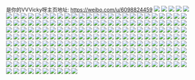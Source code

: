 是你的VVVicky呀主页地址: https://weibo.com/u/6098824459 
![](https://wx4.sinaimg.cn/mw2000/006EK2Qrly1h9h3cqigejj32802yonpg.jpg) 
![](https://wx4.sinaimg.cn/mw2000/006EK2Qrly1h9h3coauw4j325z2x1qv7.jpg) 
![](https://wx4.sinaimg.cn/mw2000/006EK2Qrly1h9h3csiy0fj324m2yl1l0.jpg) 
![](https://wx4.sinaimg.cn/mw2000/006EK2Qrly1h8hs6relozj31400tzqlw.jpg) 
![](https://wx4.sinaimg.cn/mw2000/006EK2Qrly1h8bz8jizrqj333z2757wi.jpg) 
![](https://wx4.sinaimg.cn/mw2000/006EK2Qrly1h8bz8lejd8j333b26rx6q.jpg) 
![](https://wx4.sinaimg.cn/mw2000/006EK2Qrly1h8bz8ohjdnj333z1wchdu.jpg) 
![](https://wx4.sinaimg.cn/mw2000/006EK2Qrly1h8bzav724dj332q27cqv5.jpg) 
![](https://wx4.sinaimg.cn/mw2000/006EK2Qrly1h860q39deij327z2nlx6q.jpg) 
![](https://wx4.sinaimg.cn/mw2000/006EK2Qrly1h860q44zhxj31ge18q4qp.jpg) 
![](https://wx4.sinaimg.cn/mw2000/006EK2Qrly1h860q5lbp9j327z2cmnpe.jpg) 
![](https://wx4.sinaimg.cn/mw2000/006EK2Qrly1h860q76fclj327y2g0b2b.jpg) 
![](https://wx4.sinaimg.cn/mw2000/006EK2Qrly1h860q84b7fj31ho1wg7wh.jpg) 
![](https://wx4.sinaimg.cn/mw2000/006EK2Qrly1h85xfw06fkj32yo280qv8.jpg) 
![](https://wx4.sinaimg.cn/mw2000/006EK2Qrly1h85xfx47duj32hj20p4qq.jpg) 
![](https://wx4.sinaimg.cn/mw2000/006EK2Qrly1h85xfyzd96j32yo2801l0.jpg) 
![](https://wx4.sinaimg.cn/mw2000/006EK2Qrly1h85xg14ldwj33402c01kz.jpg) 
![](https://wx4.sinaimg.cn/mw2000/006EK2Qrly1h85xg2moe3j32xs22re83.jpg) 
![](https://wx4.sinaimg.cn/mw2000/006EK2Qrly1h85xft8zuwj32ho20mx6p.jpg) 
![](https://wx4.sinaimg.cn/mw2000/006EK2Qrly1h7ogtu2t89j333z24r4qr.jpg) 
![](https://wx4.sinaimg.cn/mw2000/006EK2Qrly1h70jk0gw1bj33402c04qq.jpg) 
![](https://wx4.sinaimg.cn/mw2000/006EK2Qrly1h70jka5uafj33402c0e82.jpg) 
![](https://wx4.sinaimg.cn/mw2000/006EK2Qrly1h70jjz2imwj33402c0b2b.jpg) 
![](https://wx4.sinaimg.cn/mw2000/006EK2Qrly1h70jkdx8ykj32yk23ne84.jpg) 
![](https://wx4.sinaimg.cn/mw2000/006EK2Qrly1h70jkeo8j6j31x51jkkjl.jpg) 
![](https://wx4.sinaimg.cn/mw2000/006EK2Qrly1h70jkf87maj3180153kax.jpg) 
![](https://wx4.sinaimg.cn/mw2000/006EK2Qrly1h70jkfuw6jj31jk15o1kx.jpg) 
![](https://wx4.sinaimg.cn/mw2000/006EK2Qrly1h70jkghcd8j320n1jje81.jpg) 
![](https://wx4.sinaimg.cn/mw2000/006EK2Qrly1h70jkh5688j31jk0zdavm.jpg) 
![](https://wx4.sinaimg.cn/mw2000/006EK2Qrly1h6zwqxrby0j333y2byu10.jpg) 
![](https://wx4.sinaimg.cn/mw2000/006EK2Qrly1h6zwqzacxvj32v2280x24.jpg) 
![](https://wx4.sinaimg.cn/mw2000/006EK2Qrly1h6zwr2172bj33402c0u0y.jpg) 
![](https://wx4.sinaimg.cn/mw2000/006EK2Qrly1h6s9f32r5vj32yn24x7wj.jpg) 
![](https://wx4.sinaimg.cn/mw2000/006EK2Qrly1h6s9f1ai82j32yo280kdn.jpg) 
![](https://wx4.sinaimg.cn/mw2000/006EK2Qrly1h6s9f4dnlzj32gs2801kz.jpg) 
![](https://wx4.sinaimg.cn/mw2000/006EK2Qrly1h6s9ezqjijj32802zru11.jpg) 
![](https://wx4.sinaimg.cn/mw2000/006EK2Qrly1h6s9f691j2j32802zvhdt.jpg) 
![](https://wx4.sinaimg.cn/mw2000/006EK2Qrly1h6s9f8bat5j32802z3u10.jpg) 
![](https://wx4.sinaimg.cn/mw2000/006EK2Qrly1h6s9fat15hj32802zru10.jpg) 
![](https://wx4.sinaimg.cn/mw2000/006EK2Qrly1h6rdtzeq1rj33402c0qv6.jpg) 
![](https://wx4.sinaimg.cn/mw2000/006EK2Qrly1h6kavup6scj32yk23nu0x.jpg) 
![](https://wx4.sinaimg.cn/mw2000/006EK2Qrly1h6kawnq51sj32yo2804p0.jpg) 
![](https://wx4.sinaimg.cn/mw2000/006EK2Qrly1h6kaxapcosj33402c07wj.jpg) 
![](https://wx4.sinaimg.cn/mw2000/006EK2Qrly1h6kaxe2650j327x2w1kjn.jpg) 
![](https://wx4.sinaimg.cn/mw2000/006EK2Qrly1h6k635xslpj32tf2807wk.jpg) 
![](https://wx4.sinaimg.cn/mw2000/006EK2Qrly1h6k637osrbj32yo280ngu.jpg) 
![](https://wx4.sinaimg.cn/mw2000/006EK2Qrly1h6eitavsj3j32kv27zu0z.jpg) 
![](https://wx4.sinaimg.cn/mw2000/006EK2Qrly1h6eitdejp0j32yo280e81.jpg) 
![](https://wx4.sinaimg.cn/mw2000/006EK2Qrly1h6eitftvxpj32lq1zzhdv.jpg) 
![](https://wx4.sinaimg.cn/mw2000/006EK2Qrly1h6c6inb61hj32802yonpd.jpg) 
![](https://wx4.sinaimg.cn/mw2000/006EK2Qrly1h6c6ipfcy1j327j2b8b2c.jpg) 
![](https://wx4.sinaimg.cn/mw2000/006EK2Qrly1h6c6irfcq8j31xh2nfe84.jpg) 
![](https://wx4.sinaimg.cn/mw2000/006EK2Qrly1h6c6it27zaj32801vlu0x.jpg) 
![](https://wx4.sinaimg.cn/mw2000/006EK2Qrly1h63sp7ydtmj325m2o1e84.jpg) 
![](https://wx4.sinaimg.cn/mw2000/006EK2Qrly1h63spam2d0j321320rqv5.jpg) 
![](https://wx4.sinaimg.cn/mw2000/006EK2Qrly1h61ubumun5j33402c0x6p.jpg) 
![](https://wx4.sinaimg.cn/mw2000/006EK2Qrly1h61ubyro32j322q2lkdno.jpg) 
![](https://wx4.sinaimg.cn/mw2000/006EK2Qrly1h61uc5422hj32y1247dkp.jpg) 
![](https://wx4.sinaimg.cn/mw2000/006EK2Qrly1h61ucbuux9j33402c04qr.jpg) 
![](https://wx4.sinaimg.cn/mw2000/006EK2Qrly1h5wxgesk70j328030zu10.jpg) 
![](https://wx4.sinaimg.cn/mw2000/006EK2Qrly1h5wxg6ti8oj327z1vqe82.jpg) 
![](https://wx4.sinaimg.cn/mw2000/006EK2Qrly1h5w9mqfnilj32802z7kjo.jpg) 
![](https://wx4.sinaimg.cn/mw2000/006EK2Qrly1h5w9njq2wcj32yo280npi.jpg) 
![](https://wx4.sinaimg.cn/mw2000/006EK2Qrly1h5w9nqk8puj327z1yh4qr.jpg) 
![](https://wx4.sinaimg.cn/mw2000/006EK2Qrly1h5w9nnd9jej32yo280npi.jpg) 
![](https://wx4.sinaimg.cn/mw2000/006EK2Qrly1h5w9ntntptj32c0340npf.jpg) 
![](https://wx4.sinaimg.cn/mw2000/006EK2Qrly1h5sudr3m7mj328030j7wl.jpg) 
![](https://wx4.sinaimg.cn/mw2000/006EK2Qrly1h5sudun51rj32802yo4qt.jpg) 
![](https://wx4.sinaimg.cn/mw2000/006EK2Qrly1h5khk76y6vj32yo280b2e.jpg) 
![](https://wx4.sinaimg.cn/mw2000/006EK2Qrly1h5khk57phtj321s2yk7wk.jpg) 
![](https://wx4.sinaimg.cn/mw2000/006EK2Qrly1h5khk9ap9kj32yo280u11.jpg) 
![](https://wx4.sinaimg.cn/mw2000/006EK2Qrly1h5khkas539j31xz1ms4qq.jpg) 
![](https://wx4.sinaimg.cn/mw2000/006EK2Qrly1h5j5y5va31j30u0140jyj.jpg) 
![](https://wx4.sinaimg.cn/mw2000/006EK2Qrly1h5j5y6yfmoj30u00xddon.jpg) 
![](https://wx4.sinaimg.cn/mw2000/006EK2Qrly1h5j5y7jumvj30u0152wlt.jpg) 
![](https://wx4.sinaimg.cn/mw2000/006EK2Qrly1h5j5y8yoe4j31400u0wrt.jpg) 
![](https://wx4.sinaimg.cn/mw2000/006EK2Qrly1h5j5y9pyivj30u01097df.jpg) 
![](https://wx4.sinaimg.cn/mw2000/006EK2Qrly1h5j5yaqw93j30xj0u046d.jpg) 
![](https://wx4.sinaimg.cn/mw2000/006EK2Qrly1h5h359bg7mj328032vx6t.jpg) 
![](https://wx4.sinaimg.cn/mw2000/006EK2Qrly1h5h35btv1mj328030re86.jpg) 
![](https://wx4.sinaimg.cn/mw2000/006EK2Qrly1h5h35erc27j3280303kjp.jpg) 
![](https://wx4.sinaimg.cn/mw2000/006EK2Qrly1h5h35h5i42j328030ve86.jpg) 
![](https://wx4.sinaimg.cn/mw2000/006EK2Qrly1h5h35jum7pj32yo280hdy.jpg) 
![](https://wx4.sinaimg.cn/mw2000/006EK2Qrly1h5h35m4vdrj32yo280hdx.jpg) 
![](https://wx4.sinaimg.cn/mw2000/006EK2Qrly1h5h3579rrej32yo2807wm.jpg) 
![](https://wx4.sinaimg.cn/mw2000/006EK2Qrly1h5ci2fjm7qj32hl280u0y.jpg) 
![](https://wx4.sinaimg.cn/mw2000/006EK2Qrly1h5ci2if9vjj33402c07wl.jpg) 
![](https://wx4.sinaimg.cn/mw2000/006EK2Qrly1h5ci2koscsj32o4280kjo.jpg) 
![](https://wx4.sinaimg.cn/mw2000/006EK2Qrly1h5ci2m06obj33402c0e83.jpg) 
![](https://wx4.sinaimg.cn/mw2000/006EK2Qrly1h59yvcbooaj31400u0wor.jpg) 
![](https://wx4.sinaimg.cn/mw2000/006EK2Qrly1h59yvbmfe1j30u0140n2z.jpg) 
![](https://wx4.sinaimg.cn/mw2000/006EK2Qrly1h59srwmwepj30u013lwl3.jpg) 
![](https://wx4.sinaimg.cn/mw2000/006EK2Qrly1h59sry6oiyj30u018ojzw.jpg) 
![](https://wx4.sinaimg.cn/mw2000/006EK2Qrly1h57pesr3syj30u015ynan.jpg) 
![](https://wx4.sinaimg.cn/mw2000/006EK2Qrly1h57petldh3j30u0140nab.jpg) 
![](https://wx4.sinaimg.cn/mw2000/006EK2Qrly1h57perwsvmj31400u0dsn.jpg) 
![](https://wx4.sinaimg.cn/mw2000/006EK2Qrly1h4uxt0afmzj328033nqv8.jpg) 
![](https://wx4.sinaimg.cn/mw2000/006EK2Qrly1h4uxt2xgk0j32yo280nph.jpg) 
![](https://wx4.sinaimg.cn/mw2000/006EK2Qrly1h4oae9w6wzj32802you11.jpg) 
![](https://wx4.sinaimg.cn/mw2000/006EK2Qrly1h4jhu9d94yj32yo280u10.jpg) 
![](https://wx4.sinaimg.cn/mw2000/006EK2Qrly1h4bx4huso3j32yo280qv9.jpg) 
![](https://wx4.sinaimg.cn/mw2000/006EK2Qrly1h4bx4k6e0nj32yo2804qt.jpg) 
![](https://wx4.sinaimg.cn/mw2000/006EK2Qrly1h4bx4m1bo5j32yl1zl7wm.jpg) 
![](https://wx4.sinaimg.cn/mw2000/006EK2Qrly1h4bx4o4ccoj32yo280u11.jpg) 
![](https://wx4.sinaimg.cn/mw2000/006EK2Qrly1h4bx4q22fjj32hd280b2d.jpg) 
![](https://wx4.sinaimg.cn/mw2000/006EK2Qrly1h4bx4fyrarj32yo280u0z.jpg) 
![](https://wx4.sinaimg.cn/mw2000/006EK2Qrly1h4bx4ru9o1j32kz1s3hdw.jpg) 
![](https://wx4.sinaimg.cn/mw2000/006EK2Qrly1h4bx4t952sj32h5280x6q.jpg) 
![](https://wx4.sinaimg.cn/mw2000/006EK2Qrly1h48mzi3xd6j32l5280e83.jpg) 
![](https://wx4.sinaimg.cn/mw2000/006EK2Qrly1h48mzk0aexj32pd23hu0z.jpg) 
![](https://wx4.sinaimg.cn/mw2000/006EK2Qrly1h44lfylad8j32yn26ckjp.jpg) 
![](https://wx4.sinaimg.cn/mw2000/006EK2Qrly1h44lfw1rjqj32yo280e85.jpg) 
![](https://wx4.sinaimg.cn/mw2000/006EK2Qrly1h413ec84boj32yi22ehdx.jpg) 
![](https://wx4.sinaimg.cn/mw2000/006EK2Qrly1h413effdo4j32yn26rnph.jpg) 
![](https://wx4.sinaimg.cn/mw2000/006EK2Qrly1h413ejtocmj32y12064qt.jpg) 
![](https://wx4.sinaimg.cn/mw2000/006EK2Qrly1h3ko34plulj32ye256hdw.jpg) 
![](https://wx4.sinaimg.cn/mw2000/006EK2Qrly1h3ko3753ylj32ym26ve84.jpg) 
![](https://wx4.sinaimg.cn/mw2000/006EK2Qrly1h3jm0xicepj313t0u0gya.jpg) 
![](https://wx4.sinaimg.cn/mw2000/006EK2Qrly1h3b0io651yj32yo2801l0.jpg) 
![](https://wx4.sinaimg.cn/mw2000/006EK2Qrly1h3b0irifbxj32yo280nph.jpg) 
![](https://wx4.sinaimg.cn/mw2000/006EK2Qrly1h3b0ily8b8j32n62804qs.jpg) 
![](https://wx4.sinaimg.cn/mw2000/006EK2Qrly1h3b0iw9atmj320k30ahdv.jpg) 
![](https://wx4.sinaimg.cn/mw2000/006EK2Qrly1h3b0iu6wlnj32yo26uqv7.jpg) 
![](https://wx4.sinaimg.cn/mw2000/006EK2Qrly1h3b0iz1621j32k3280npg.jpg) 
![](https://wx4.sinaimg.cn/mw2000/006EK2Qrly1h2sokatm9bj32yo2804qu.jpg) 
![](https://wx4.sinaimg.cn/mw2000/006EK2Qrly1h2sok789d4j328031rnph.jpg) 
![](https://wx4.sinaimg.cn/mw2000/006EK2Qrly1h2sokexvpij32yo280x6t.jpg) 
![](https://wx4.sinaimg.cn/mw2000/006EK2Qrly1h2ltlcwgvpj32ym1zfnpe.jpg) 
![](https://wx4.sinaimg.cn/mw2000/006EK2Qrly1h2ltlfvp0cj32yb2807wk.jpg) 
![](https://wx4.sinaimg.cn/mw2000/006EK2Qrly1h2ltlhu0jpj32yn1zz1l0.jpg) 
![](https://wx4.sinaimg.cn/mw2000/006EK2Qrly1h2ltlj5mwnj32yo280qv7.jpg) 
![](https://wx4.sinaimg.cn/mw2000/006EK2Qrly1h2ltlkq4vsj32802trx6r.jpg) 
![](https://wx4.sinaimg.cn/mw2000/006EK2Qrly1h2ltlb5urtj32ot27zkjn.jpg) 
![](https://wx4.sinaimg.cn/mw2000/006EK2Qrly1h2ltllunn9j32kp280npe.jpg) 
![](https://wx4.sinaimg.cn/mw2000/006EK2Qrly1h2ltlngelfj32yo280kjo.jpg) 
![](https://wx4.sinaimg.cn/mw2000/006EK2Qrly1h2ltlozv0cj32yo2804qs.jpg) 
![](https://wx4.sinaimg.cn/mw2000/006EK2Qrly1h2ltlsfhwoj33402c0e88.jpg) 
![](https://wx4.sinaimg.cn/mw2000/006EK2Qrly1h2ltlvo0maj32yo2807wk.jpg) 
![](https://wx4.sinaimg.cn/mw2000/006EK2Qrly1h2esuia2mij31400u07e8.jpg) 
![](https://wx4.sinaimg.cn/mw2000/006EK2Qrly1h2esukfquxj31400u0wod.jpg) 
![](https://wx4.sinaimg.cn/mw2000/006EK2Qrly1h2esult6tlj31400u0k7m.jpg) 
![](https://wx4.sinaimg.cn/mw2000/006EK2Qrly1h2esunb1ynj316b0u0495.jpg) 
![](https://wx4.sinaimg.cn/mw2000/006EK2Qrly1h2esupm14tj31400u0gvo.jpg) 
![](https://wx4.sinaimg.cn/mw2000/006EK2Qrly1h1bd8k2apsj32yo280u11.jpg) 
![](https://wx4.sinaimg.cn/mw2000/006EK2Qrly1h1bd8lsf45j32yn2627wl.jpg) 
![](https://wx4.sinaimg.cn/mw2000/006EK2Qrly1h1bd8i2xmlj32yo280e85.jpg) 
![](https://wx4.sinaimg.cn/mw2000/006EK2Qrly1h1bd8o591bj327z2manph.jpg) 
![](https://wx4.sinaimg.cn/mw2000/006EK2Qrly1h1bd8q1wsuj32802ypqv9.jpg) 
![](https://wx4.sinaimg.cn/mw2000/006EK2Qrly1h163ypppn5j32qz280x6q.jpg) 
![](https://wx4.sinaimg.cn/mw2000/006EK2Qrly1h163yt4kxzj32n8280x6q.jpg) 
![](https://wx4.sinaimg.cn/mw2000/006EK2Qrly1h163ywezb7j32me2807wj.jpg) 
![](https://wx4.sinaimg.cn/mw2000/006EK2Qrly1h163yza0y4j32yn1pcu0y.jpg) 
![](https://wx4.sinaimg.cn/mw2000/006EK2Qrly1h163z2fj08j32pf1wx1kz.jpg) 
![](https://wx4.sinaimg.cn/mw2000/006EK2Qrly1h163z5qcxwj31zd2yoqv7.jpg) 
![](https://wx4.sinaimg.cn/mw2000/006EK2Qrly1h163z7h38ej32yo280qv6.jpg) 
![](https://wx4.sinaimg.cn/mw2000/006EK2Qrly1h163zaso4zj32yo2807wj.jpg) 
![](https://wx4.sinaimg.cn/mw2000/006EK2Qrly1h163zduexaj322v2uy1kz.jpg) 
![](https://wx4.sinaimg.cn/mw2000/006EK2Qrly1h0yq8nmc9rj327z2vuqva.jpg) 
![](https://wx4.sinaimg.cn/mw2000/006EK2Qrly1h0yq8p9l2fj32402ymx6q.jpg) 
![](https://wx4.sinaimg.cn/mw2000/006EK2Qrly1h0yq8ufkmmj325n2ymhdy.jpg) 
![](https://wx4.sinaimg.cn/mw2000/006EK2Qrly1h0nsco6g0ej32682x97wj.jpg) 
![](https://wx4.sinaimg.cn/mw2000/006EK2Qrly1h0nscmdyrxj325x2ym4qr.jpg) 
![](https://wx4.sinaimg.cn/mw2000/006EK2Qrly1h0nscpwavwj327z2s44qr.jpg) 
![](https://wx4.sinaimg.cn/mw2000/006EK2Qrly1h0flskrm11j32802yoqv7.jpg) 
![](https://wx4.sinaimg.cn/mw2000/006EK2Qrly1h0flsmw7s1j32802yokjn.jpg) 
![](https://wx4.sinaimg.cn/mw2000/006EK2Qrly1h0flsir2krj32802yohdv.jpg) 
![](https://wx4.sinaimg.cn/mw2000/006EK2Qrly1h0flspajorj326h2yme83.jpg) 
![](https://wx4.sinaimg.cn/mw2000/006EK2Qrly1h0d68p0a2bj32c0340e84.jpg) 
![](https://wx4.sinaimg.cn/mw2000/006EK2Qrly1h0d68r1opmj329w2vbb2b.jpg) 
![](https://wx4.sinaimg.cn/mw2000/006EK2Qrly1h0d68s4ee3j31sd2ljhdu.jpg) 
![](https://wx4.sinaimg.cn/mw2000/006EK2Qrly1h06j2j442dj32802yo7wj.jpg) 
![](https://wx4.sinaimg.cn/mw2000/006EK2Qrly1h02pdsunx6j31810u049t.jpg) 
![](https://wx4.sinaimg.cn/mw2000/006EK2Qrly1h02pdu7v0sj31400u0n89.jpg) 
![](https://wx4.sinaimg.cn/mw2000/006EK2Qrly1h02pdwe4zuj315b0u07b9.jpg) 
![](https://wx4.sinaimg.cn/mw2000/006EK2Qrly1gzlgv7k4z6j31wi1fy4qp.jpg) 
![](https://wx4.sinaimg.cn/mw2000/006EK2Qrly1gzlgv8lnhaj31zk1hoe81.jpg) 
![](https://wx4.sinaimg.cn/mw2000/006EK2Qrly1gzlgvb4wc1j32802ure83.jpg) 
![](https://wx4.sinaimg.cn/mw2000/006EK2Qrly1gzlgvh6ybmj32502qau0z.jpg) 
![](https://wx4.sinaimg.cn/mw2000/006EK2Qrly1gzlgvjalxjj32802yonpf.jpg) 
![](https://wx4.sinaimg.cn/mw2000/006EK2Qrly1gzlgvdh0pqj32002qh4qr.jpg) 
![](https://wx4.sinaimg.cn/mw2000/006EK2Qrly1gzlgverjiej31zk1hob29.jpg) 
![](https://wx4.sinaimg.cn/mw2000/006EK2Qrly1gzlgv6eq7bj32802wb1l0.jpg) 
![](https://wx4.sinaimg.cn/mw2000/006EK2Qrly1gzlgv9d58dj31xp1ev7wh.jpg) 
![](https://wx4.sinaimg.cn/mw2000/006EK2Qrly1gzkc3o3igij327z2d21kz.jpg) 
![](https://wx4.sinaimg.cn/mw2000/006EK2Qrly1gzj0yztiy1j32772s2x6q.jpg) 
![](https://wx4.sinaimg.cn/mw2000/006EK2Qrly1gzj0z8j62cj32802xfkjo.jpg) 
![](https://wx4.sinaimg.cn/mw2000/006EK2Qrly1gzc6ax6euyj31fx1zkkjl.jpg) 
![](https://wx4.sinaimg.cn/mw2000/006EK2Qrly1gzc6ayj9ayj32461qgb2a.jpg) 
![](https://wx4.sinaimg.cn/mw2000/006EK2Qrly1gzc6b0uur1j32yo280b2b.jpg) 
![](https://wx4.sinaimg.cn/mw2000/006EK2Qrly1gzc6b33474j32yo280qv7.jpg) 
![](https://wx4.sinaimg.cn/mw2000/006EK2Qrly1gzc6aw0k65j327y290e82.jpg) 
![](https://wx4.sinaimg.cn/mw2000/006EK2Qrly1gz1s222ytmj31a016tdz6.jpg) 
![](https://wx4.sinaimg.cn/mw2000/006EK2Qrly1gyycnu9k1xj31di1zkkjl.jpg) 
![](https://wx4.sinaimg.cn/mw2000/006EK2Qrly1gyycnvi8rnj31cd20xkjl.jpg) 
![](https://wx4.sinaimg.cn/mw2000/006EK2Qrly1gyycnwqgw7j318q20pe81.jpg) 
![](https://wx4.sinaimg.cn/mw2000/006EK2Qrly1gymsgnnbxxj31et1ixquo.jpg) 
![](https://wx4.sinaimg.cn/mw2000/006EK2Qrly1gylpar3wugj31hn1zku0x.jpg) 
![](https://wx4.sinaimg.cn/mw2000/006EK2Qrly1gylfn6kja0j31ho1zk1kx.jpg) 
![](https://wx4.sinaimg.cn/mw2000/006EK2Qrly1gylfn5qs6dj31ho1zk4qp.jpg) 
![](https://wx4.sinaimg.cn/mw2000/006EK2Qrly1gxyl74w89ej31400u048r.jpg) 
![](https://wx4.sinaimg.cn/mw2000/006EK2Qrly1gxyl74eyijj30zu0u0thf.jpg) 
![](https://wx4.sinaimg.cn/mw2000/006EK2Qrly1gxyl75gimuj311c0u0dnz.jpg) 
![](https://wx4.sinaimg.cn/mw2000/006EK2Qrly1gxx8bbpl7vj31ho1zke81.jpg) 
![](https://wx4.sinaimg.cn/mw2000/006EK2Qrly1gxx8bdyaagj31ho1zke81.jpg) 
![](https://wx4.sinaimg.cn/mw2000/006EK2Qrly1gxx8bf2n0ij31ho1zk7wh.jpg) 
![](https://wx4.sinaimg.cn/mw2000/006EK2Qrly1gxu04d4r89j31zk1hox6p.jpg) 
![](https://wx4.sinaimg.cn/mw2000/006EK2Qrly1gxqd5xowd1j311l0u0k1b.jpg) 
![](https://wx4.sinaimg.cn/mw2000/006EK2Qrly1gxqd5yfl8fj30u00zltho.jpg) 
![](https://wx4.sinaimg.cn/mw2000/006EK2Qrly1gxqd5x1hekj311o0u0dpr.jpg) 
![](https://wx4.sinaimg.cn/mw2000/006EK2Qrly1gxpu0cyk57j31dq1yu1kt.jpg) 
![](https://wx4.sinaimg.cn/mw2000/006EK2Qrly1gxpu0dr987j31en1zjx5w.jpg) 
![](https://wx4.sinaimg.cn/mw2000/006EK2Qrly1gxpu0c71rwj31ho1zke81.jpg) 
![](https://wx4.sinaimg.cn/mw2000/006EK2Qrly1gxpu0eibqaj31ah1t5kib.jpg) 
![](https://wx4.sinaimg.cn/mw2000/006EK2Qrly1gxp9xy427xj31pb1ho7wh.jpg) 
![](https://wx4.sinaimg.cn/mw2000/006EK2Qrly1gxp9y11tg6j31di1g8e81.jpg) 

